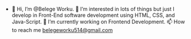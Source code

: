 - 👋 Hi, I’m @Belege Worku.
👀 I’m interested in lots of things but just I develop in Front-End software development using HTML, CSS, and Java-Script.
🌱 I’m currently working on Frontend Development.
📫 How to reach me belegeworku514@gmail.com
<!---
belege/belege is a ✨ special ✨ repository because its `README.md` (this file) appears on your GitHub profile.
You can click the Preview link to take a look at your changes.
--->
